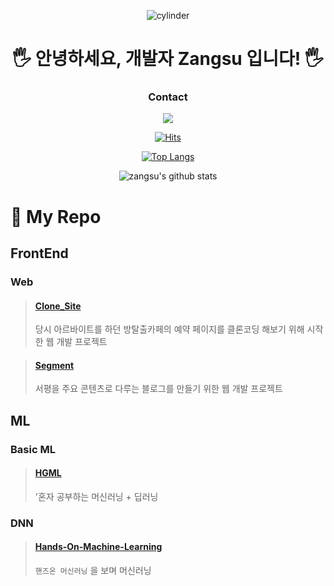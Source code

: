 <div align="center">
  <!-- ### Hi there 👋 -->

  <!--
  **zangsu/zangsu** is a ✨ _special_ ✨ repository because its `README.md` (this file) appears on your GitHub profile.

  Here are some ideas to get you started:

  - 🔭 I’m currently working on ...
  - 🌱 I’m currently learning ...
  - 👯 I’m looking to collaborate on ...
  - 🤔 I’m looking for help with ...
  - 💬 Ask me about ...
  - 📫 How to reach me: ...
  - 😄 Pronouns: ...
  - ⚡ Fun fact: ...
  -->


  ![cylinder](https://capsule-render.vercel.app/api?type=waving&color=gradient&text=Zangsu's_Github&fontAlignX=250&fontAlign=75&fontAlignY=45&fontSize=40&height=300&width=1200&descAlignY=70)

  <!-- 헤더 -->


  # 🖐 안녕하세요, 개발자 Zangsu 입니다! 🖐
  
### Contact<br>
  <a href="https://velog.io/@zangsu" target="_blank"><img src="https://img.shields.io/badge/Velog-20C997?style=flat-square&logo=Velog&logoColor=white"/></a>
  
  

  [![Hits](https://hits.seeyoufarm.com/api/count/incr/badge.svg?url=https%3A%2F%2Fgithub.com%2Fzangsu%2Fhit-counter&count_bg=%238CC85E&title_bg=%23616668&icon=github.svg&icon_color=%23E7E7E7&title=hits&edge_flat=false)](https://hits.seeyoufarm.com)
  <!-- 방문자 수 -->


  [![Top Langs](https://github-readme-stats.vercel.app/api/top-langs/?username=zangsu&layout=compact)](https://github.com/zangsu/github-readme-stats)

  ![zangsu's github stats](https://github-readme-stats.vercel.app/api?username=zangsu&show_icons=true)

  </div>
  
  # 📁 My Repo
  
  ## FrontEnd
  ### Web
   >#### <a href = "https://github.com/zangsu/Clone_Site"> Clone_Site </a><br>
   > 당시 아르바이트를 하던 방탈출카페의 예약 페이지를 클론코딩 해보기 위해 시작한 웹 개발 프로젝트 <br>  
  
  >#### <a href = "https://github.com/Get-It-Team1/Segment"> Segment </a> <br>  
  >서평을 주요 콘텐츠로 다루는 블로그를 만들기 위한 웹 개발 프로젝트<br>  
  
 ## ML
 ### Basic ML
  >#### <a href = "https://github.com/zangsu/HGML"> HGML </a><br>
  > '혼자 공부하는 머신러닝 + 딥러닝
  
 ### DNN
  >#### <a href = "https://github.com/zangsu/Hands-On-Machine-Learning"> Hands-On-Machine-Learning </a>
  >`핸즈온 머신러닝` 을 보며 머신러닝 
